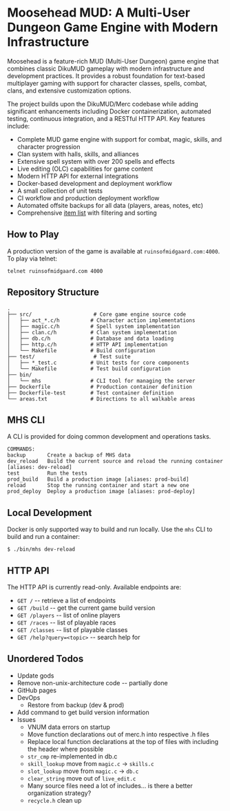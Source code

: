# Moosehead MUD: A Multi-User Dungeon Game Engine with Modern Infrastructure

Moosehead is a feature-rich MUD (Multi-User Dungeon) game engine that combines classic DikuMUD gameplay with modern infrastructure and development practices. It provides a robust foundation for text-based multiplayer gaming with support for character classes, spells, combat, clans, and extensive customization options.

The project builds upon the DikuMUD/Merc codebase while adding significant enhancements including Docker containerization, automated testing, continuous integration, and a RESTful HTTP API. Key features include:

- Complete MUD game engine with support for combat, magic, skills, and character progression
- Clan system with halls, skills, and alliances
- Extensive spell system with over 200 spells and effects
- Live editing (OLC) capabilities for game content
- Modern HTTP API for external integrations
- Docker-based development and deployment workflow
- A small collection of unit tests
- CI workflow and production deployment workflow
- Automated offsite backups for all data (players, areas, notes, etc)
- Comprehensive [item list](https://docs.google.com/spreadsheets/d/1ZtGP1EvX6mS6D_E57067qJYIVuVS6fQpzZF7GdRK9vA/edit?gid=918610314#gid=918610314) with filtering and sorting

## How to Play

A production version of the game is available at `ruinsofmidgaard.com:4000`.  To play via telnet:

```
telnet ruinsofmidgaard.com 4000
```

## Repository Structure
```
.
├── src/                    # Core game engine source code
│   ├── act_*.c/h          # Character action implementations
│   ├── magic.c/h          # Spell system implementation
│   ├── clan.c/h           # Clan system implementation
│   ├── db.c/h             # Database and data loading
│   ├── http.c/h           # HTTP API implementation
│   └── Makefile           # Build configuration
├── test/                   # Test suite
│   ├── *_test.c           # Unit tests for core components
│   └── Makefile           # Test build configuration
├── bin/
│   └── mhs                # CLI tool for managing the server
├── Dockerfile             # Production container definition
├── Dockerfile-test        # Test container definition
└── areas.txt              # Directions to all walkable areas
```

## MHS CLI

A CLI is provided for doing common development and operations tasks.

```
COMMANDS:
backup       Create a backup of MHS data
dev_reload   Build the current source and reload the running container [aliases: dev-reload]
test         Run the tests
prod_build   Build a production image [aliases: prod-build]
reload       Stop the running container and start a new one
prod_deploy  Deploy a production image [aliases: prod-deploy]
```

## Local Development

Docker is only supported way to build and run locally. Use the `mhs` CLI to build and run a container:

```
$ ./bin/mhs dev-reload
```

## HTTP API

The HTTP API is currently read-only.  Available endpoints are:

- `GET /` -- retrieve a list of endpoints
- `GET /build` -- get the current game build version
- `GET /players` -- list of online players
- `GET /races` -- list of playable races
- `GET /classes` -- list of playable classes
- `GET /help?query=<topic>` -- search help for <topic>

## Unordered Todos

* Update gods
* Remove non-unix-architecture code -- partially done
* GitHub pages
* DevOps
  * Restore from backup (dev & prod)
* Add command to get build version information
* Issues
  * VNUM data errors on startup
  * Move function declarations out of merc.h into respective .h files
  * Replace local function declarations at the top of files with including the header where possible
  * `str_cmp` re-implemented in db.c
  * `skill_lookup` move from `magic.c` -> `skills.c`
  * `slot_lookup` move from `magic.c` -> `db.c`
  * `clear_string` move out of `live_edit.c`
  * Many source files need a lot of includes... is there a better organization strategy?
  * `recycle.h` clean up